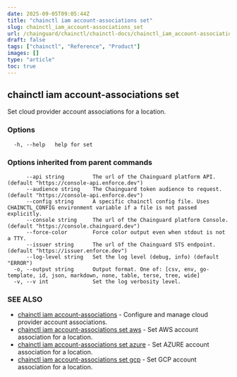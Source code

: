 ```yaml
---
date: 2025-09-05T09:05:44Z
title: "chainctl iam account-associations set"
slug: chainctl_iam_account-associations_set
url: /chainguard/chainctl/chainctl-docs/chainctl_iam_account-associations_set/
draft: false
tags: ["chainctl", "Reference", "Product"]
images: []
type: "article"
toc: true
---
```

## chainctl iam account-associations set

Set cloud provider account associations for a location.

### Options

```
  -h, --help   help for set
```

### Options inherited from parent commands

```
      --api string         The url of the Chainguard platform API. (default "https://console-api.enforce.dev")
      --audience string    The Chainguard token audience to request. (default "https://console-api.enforce.dev")
      --config string      A specific chainctl config file. Uses CHAINCTL_CONFIG environment variable if a file is not passed explicitly.
      --console string     The url of the Chainguard platform Console. (default "https://console.chainguard.dev")
      --force-color        Force color output even when stdout is not a TTY.
      --issuer string      The url of the Chainguard STS endpoint. (default "https://issuer.enforce.dev")
      --log-level string   Set the log level (debug, info) (default "ERROR")
  -o, --output string      Output format. One of: [csv, env, go-template, id, json, markdown, none, table, terse, tree, wide]
  -v, --v int              Set the log verbosity level.
```

### SEE ALSO

* [chainctl iam account-associations](/chainguard/chainctl/chainctl-docs/chainctl_iam_account-associations/)	 - Configure and manage cloud provider account associations.
* [chainctl iam account-associations set aws](/chainguard/chainctl/chainctl-docs/chainctl_iam_account-associations_set_aws/)	 - Set AWS account association for a location.
* [chainctl iam account-associations set azure](/chainguard/chainctl/chainctl-docs/chainctl_iam_account-associations_set_azure/)	 - Set AZURE account association for a location.
* [chainctl iam account-associations set gcp](/chainguard/chainctl/chainctl-docs/chainctl_iam_account-associations_set_gcp/)	 - Set GCP account association for a location.

